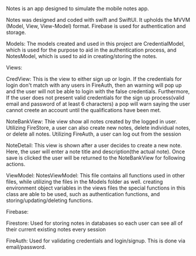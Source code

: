 Notes is an app designed to simulate the mobile notes app. 

Notes was designed and coded with swift and SwiftUI. It upholds the MVVM (Model, View, View-Model) format. Firebase is used for authentication and storage.

Models: The models created and used in this project are CredentialModel, which is used for the purpose to aid in the authentication process, and NotesModel, which is used to aid in creating/storing the notes.


Views: 

  CredView: This is the view to either sign up or login. If the credentials for login don't match with any users in FireAuth, then an warning will pop up and the user will not be able to login with the false credentials. Furthermore, If the user does not present valid credentials for the sign up process(valid email and password of at least 6 characters) a pop will warn saying the user cannot creete an account until the qualifications have been met.
  
  NoteBankView: Thie view show all notes created by the logged in user. Utilizing FireStore, a user can also create new notes, delete individual notes, or delete all notes. Utilizing FireAuth, a user can log out from the session
  
  NoteDetail: This view is shown after a user decides to create a new note. Here, the user will enter a note title and description(the actual note). Once save is clicked the user will be returned to the NoteBankView for following actions.

  
ViewModel: 
  NotesViewModel: This file contains all functions used in other files, while utilizing the files in the Models folder as well. creating environment object variables in the views files the special functions in this class are able to be used, such as authentication functions, and storing/updating/deleting functions.

Firebase:

  Firestore: Used for storing notes in databases so each user can see all of their current existing notes every session
  
  FireAuth: Used for validating credentials and login/signup. This is done via email/password. 

  

  
